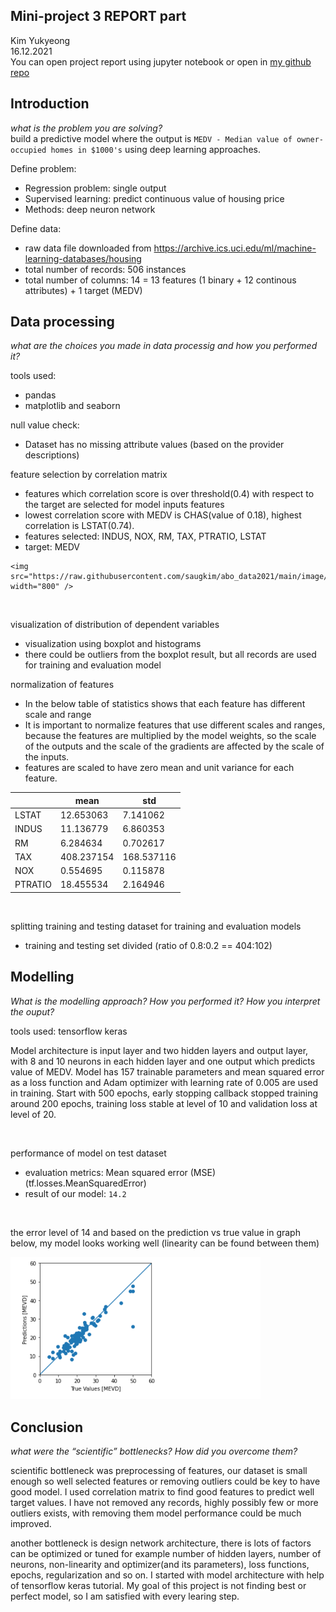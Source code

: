 ## Mini-project 3 REPORT part

Kim Yukyeong    
16.12.2021  
You can open project report using jupyter notebook or open in [my github repo](https://github.com/saugkim/abo_data2021/blob/main/Assignment3_report_kim.md)


## Introduction


*what is the problem you are solving?*  
build a predictive model where the output is `MEDV - Median value of owner-occupied homes in $1000's` using deep learning approaches.

Define problem:
   - Regression problem: single output
   - Supervised learning: predict continuous value of housing price
   - Methods: deep neuron network


Define data:
   - raw data file downloaded from https://archive.ics.uci.edu/ml/machine-learning-databases/housing
   - total number of records: 506 instances   
   - total number of columns: 14 = 13 features (1 binary + 12 continous attributes) + 1 target (MEDV)

##  Data processing 
*what are the choices you made in data processig and how you performed it?*


tools used:  
   - pandas   
   - matplotlib and seaborn

null value check: 
   - Dataset has no missing attribute values (based on the provider descriptions)  


feature selection by correlation matrix
   - features which correlation score is over threshold(0.4) with respect to the target are selected for model inputs features  
   - lowest correlation score with MEDV is CHAS(value of 0.18), highest correlation is LSTAT(0.74).
   - features selected: INDUS, NOX, RM, TAX, PTRATIO, LSTAT
   - target: MEDV

    <img src="https://raw.githubusercontent.com/saugkim/abo_data2021/main/image/correlation.PNG" width="800" />

<br>

visualization of distribution of dependent variables
   - visualization using boxplot and histograms
   - there could be outliers from the boxplot result, but all records are used for training and evaluation model
   


normalization of features 
   - In the below table of statistics shows that each feature has different scale and range 
   - It is important to normalize features that use different scales and ranges, because the features are multiplied by the model weights, so the scale of the outputs and the scale of the gradients are affected by the scale of the inputs. 
   - features are scaled to have zero mean and unit variance for each feature.
   
| |mean|	std|
|-- | --| --|
|LSTAT|	12.653063|	7.141062|
|INDUS|	11.136779|	6.860353|
|RM|	6.284634|	0.702617|
|TAX|	408.237154|	168.537116|
|NOX|	0.554695|	0.115878|
|PTRATIO|	18.455534|	2.164946|


<br>


splitting training and testing dataset for training and evaluation models
  - training and testing set divided (ratio of 0.8:0.2 == 404:102)  

##  Modelling

*What is the modelling approach? How you performed it? How you interpret the ouput?*

tools used: tensorflow keras    


Model architecture is input layer and two hidden layers and output layer, with 8 and 10 neurons in each hidden layer and one output which predicts value of MEDV. Model has 157 trainable parameters and mean squared error as a loss function and Adam optimizer with learning rate of 0.005 are used in training. Start with 500 epochs, early stopping callback stopped training around 200 epochs, training loss stable at level of 10 and validation loss at level of 20.  

<br>

performance of model on test dataset 

  - evaluation metrics: Mean squared error (MSE) (tf.losses.MeanSquaredError)  
  - result of our model: `14.2`
  
  
<br>

the error level of 14 and based on the prediction vs true value in graph below, my model looks working well (linearity can be found between them)

<img src="https://raw.githubusercontent.com/saugkim/abo_data2021/main/image/result.PNG" width="400" />



##  Conclusion 
*what were the “scientific” bottlenecks? How did you overcome them?*   

scientific bottleneck was preprocessing of features, our dataset is small enough so well selected features or removing outliers could be key to have good model. I used correlation matrix to find good features to predict well target values. I have not removed any records, highly possibly few or more outliers exists, with removing them model performance could be much improved. 

another bottleneck is design network architecture, there is lots of factors can be optimized or tuned for example number of hidden layers, number of neurons, non-linearity and optimizer(and its parameters), loss functions, epochs, regularization and so on. I started with model architecture with help of tensorflow keras tutorial. My goal of this project is not finding best or perfect model, so I am satisfied with every learing step. 

